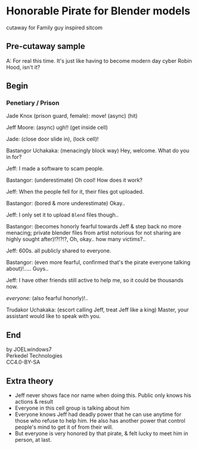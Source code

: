 # Honorable Pirate for Blender models

cutaway for Family guy inspired sitcom

## Pre-cutaway sample

A: For real this time. It's just like having to become modern day cyber Robin Hood, isn't it?

## Begin

### Penetiary / Prison

Jade Knox (prison guard, female): move! (async) (hit)

Jeff Moore: (async) ugh!! (get inside cell)

Jade: (close door slide in), (lock cell)!

Bastangor Uchakaka: (menacingly block way) Hey, welcome. What do you in for?

Jeff: I made a software to scam people.

Bastangor: (underestimate) Oh cool! How does it work?

Jeff: When the people fell for it, their files got uploaded. 

Bastangor: (bored & more underestimate) Okay..

Jeff: I only set it to upload `Blend` files though..

Bastangor: (becomes honorly fearful towards Jeff & step back no more menacing; private blender files from artist notorious for not sharing are highly sought after)!?!?!?, Oh, okay.. how many victims?..

Jeff: 600s. all publicly shared to everyone.

Bastangor: (even more fearful, confirmed that's the pirate everyone talking about)!..... Guys..

Jeff: I have other friends still active to help me, so it could be thousands now.

*everyone*: (also fearful honorly)!..

Trudakor Uchakaka: (escort calling Jeff, treat Jeff like a king) Master, your assistant would like to speak with you.

## End

by JOELwindows7  
Perkedel Technologies  
CC4.0-BY-SA

## Extra theory

- Jeff never shows face nor name when doing this. Public only knows his actions & result
- Everyone in this cell group is talking about him
- Everyone knows Jeff had deadly power that he can use anytime for those who refuse to help him. He also has another power that control people's mind to get it of from their will.
- But everyone is very honored by that pirate, & felt lucky to meet him in person, at last.
